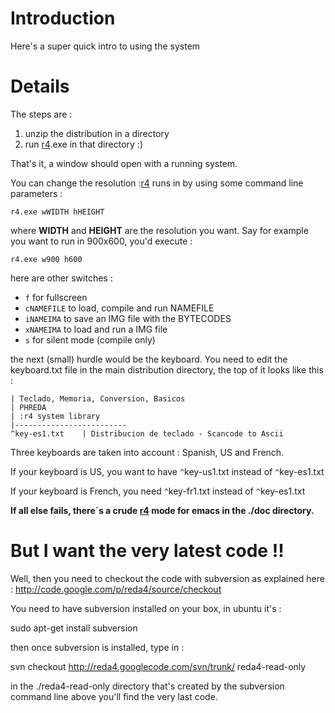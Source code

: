 # Introduction #

Here's a super quick intro to using the system

# Details #

The steps are :

  1. unzip the distribution in a directory
  1. run [r4](https://code.google.com/p/reda4/source/detail?r=4).exe in that directory :)

That's it, a window should open with a running system.

You can change the resolution :[r4](https://code.google.com/p/reda4/source/detail?r=4) runs in by using some command line parameters :

```
r4.exe wWIDTH hHEIGHT
```

where **WIDTH** and **HEIGHT** are the resolution you want. Say for example you want to run in 900x600, you'd execute :

```
r4.exe w900 h600
```

here are other switches :

  * `f`  for fullscreen
  * `cNAMEFILE` to load, compile and run NAMEFILE
  * `iNAMEIMA` to save an IMG file with the BYTECODES
  * `xNAMEIMA` to load and run a IMG file
  * `s` for silent mode (compile only)

the next (small) hurdle would be the keyboard. You need to edit the keyboard.txt file in the main distribution directory, the top of it looks like this :
```
| Teclado, Memoria, Conversion, Basicos
| PHREDA
| :r4 system library
|-------------------------
^key-es1.txt	| Distribucion de teclado - Scancode to Ascii
```

Three keyboards are taken into account : Spanish, US and French.

If your keyboard is US, you want to have `^`key-us1.txt instead of `^`key-es1.txt

If your keyboard is French, you need `^`key-fr1.txt instead of `^`key-es1.txt

**If all else fails, there´s a crude [r4](https://code.google.com/p/reda4/source/detail?r=4) mode for emacs in the ./doc directory.**

# But I want the very latest code !! #

Well, then you need to checkout the code with subversion as explained here : http://code.google.com/p/reda4/source/checkout

You need to have subversion installed on your box, in ubuntu it's :

sudo apt-get install subversion

then once subversion is installed, type in :

svn checkout http://reda4.googlecode.com/svn/trunk/ reda4-read-only

in the ./reda4-read-only directory that's created by the subversion command line above you'll find the very last code.